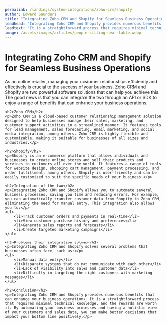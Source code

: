 ```yaml
---
permalink: /landings/system-integrations/zoho-crm/shopify
author: Edward Saunders
title: "Integrating Zoho CRM and Shopify for Seamless Business Operations"
leadhead: "Integrating Zoho CRM and Shopify provides numerous benefits that can enhance your business operations"
leadtext: "It is a straightforward process that requires minimal technical knowledge, and the rewards are worth it. By automating your business processes and having a holistic view of your customers and sales data, you can make better decisions that impact your bottom line positively."
image: /assets/images/articles/people-sitting-near-table.webp
---
```

<div class="arttext">	<h1>Integrating Zoho CRM and Shopify for Seamless Business Operations</h1>
	<p>As an online retailer, managing your customer relationships efficiently and effectively is crucial to the success of your business. Zoho CRM and Shopify are two powerful software solutions that can help you achieve this. The good news is that you can integrate the two through an API or SDK to enjoy a range of benefits that can enhance your business operations.</p>

	<h2>Zoho CRM</h2>
	<p>Zoho CRM is a cloud-based customer relationship management solution designed to help businesses manage their sales, marketing, and customer support activities in a streamlined manner. It features tools for lead management, sales forecasting, email marketing, and social media integration, among others. Zoho CRM is highly flexible and customizable, making it suitable for businesses of all sizes and industries.</p>

	<h2>Shopify</h2>
	<p>Shopify is an e-commerce platform that allows individuals and businesses to create online stores and sell their products and services to customers all over the world. It features a range of tools for website design, shopping cart management, payment processing, and order fulfillment, among others. Shopify is user-friendly and can be easily customized to suit the specific needs of your business.</p>

	<h2>Integration of the two</h2>
	<p>Integrating Zoho CRM and Shopify allows you to automate several business processes, saving you time and reducing errors. For example, you can automatically transfer customer data from Shopify to Zoho CRM, eliminating the need for manual entry. This integration also allows you to:</p>
	<ul>
		<li>Track customer orders and payments in real-time</li>
		<li>View customer purchase history and preferences</li>
		<li>Generate sales reports and forecasts</li>
		<li>Create targeted marketing campaigns</li>
	</ul>

	<h2>Problems their integration solves</h2>
	<p>Integrating Zoho CRM and Shopify solves several problems that businesses often face, such as:</p>
	<ul>
		<li>Manual data entry</li>
		<li>Disparate systems that do not communicate with each other</li>
		<li>Lack of visibility into sales and customer data</li>
		<li>Difficulty in targeting the right customers with marketing messages</li>
	</ul>

	<h2>Conclusion</h2>
	<p>Integrating Zoho CRM and Shopify provides numerous benefits that can enhance your business operations. It is a straightforward process that requires minimal technical knowledge, and the rewards are worth it. By automating your business processes and having a holistic view of your customers and sales data, you can make better decisions that impact your bottom line positively.</p>
</div>